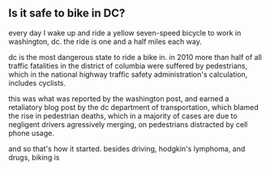 ## Is it safe to bike in DC?

every day I wake up and ride a yellow seven-speed bicycle to work in
washington, dc. the ride is one and a half miles each way.

dc is the most dangerous state to ride a bike in. in 2010 more than half of
all traffic fatalities in the district of columbia were suffered by
pedestrians, which in the national highway traffic safety administration's
calculation, includes cyclists.

this was what was reported by the washington post, and earned a retaliatory
blog post by the dc department of transportation, which blamed the rise
in pedestrian deaths, which in a majority of cases are due
to negligent drivers agressively merging, on pedestrians distracted by cell
phone usage.

and so that's how it started. besides driving, hodgkin's lymphoma, and
drugs, biking is 
